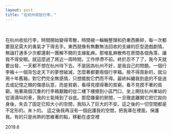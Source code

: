 ```yaml
---
layout: post
title: "在杭州收拾行李，"
---
```


  
&nbsp;
&nbsp;



在杭州收拾行李，時間開始變得零散，時間被一輪輪整理和扔東西撕碎，每一次都要鼓足莫大的勇氣才下得去手。東西就像有無數無法回收的支線的巨型遊戲劇情。無論打通多少次都還剩一團解不開的支線亂麻。那堆亂麻散佈在房間各個角落，讓我不得安眠。就這麼過了將近一周時間，工作停滯不前。終於忍不了了，我今天就要出發，一天都不想在杭州待下去。不是因為杭州不好，是我自己的問題。一個行李箱＋一個背包走天下的夢想破滅，怎麼著都要兩個行李箱。捨不得買新的，就沿用十年舊箱。對它們完全無感情，只想擺脫它們而不得。最終糾纏我到底的不是過去或記憶之類的傷感玩意，而是貧窮，看得見摸得著的貧窮。看不見摸不著的貧窮。拖著兩個沉重的行李箱艱難的從二樓下樓挪到小區門口，坐上開往杭州東站的從滴滴叫的車，我的士氣降到了谷底。那麼嫌棄的房間，一旦徹底離開它把它拋向身後，失去了固定已知大小的空間，我陷入了巨大的不安。這之後的一切空間都是不定形的。未卜的。
這之後我再沒有一個庇護我的空間，把我罩在裡面，保護我。有的只是尚熱的思維著的點，移動在虛空裡

2019.6
